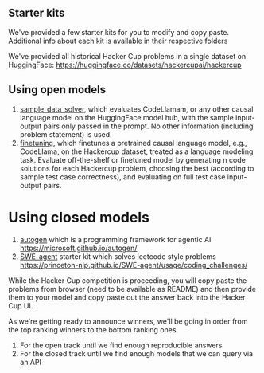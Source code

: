 ## Starter kits

We've provided a few starter kits for you to modify and copy paste. Additional info about each kit is available in their respective folders

We've provided all historical Hacker Cup problems in a single dataset on HuggingFace: https://huggingface.co/datasets/hackercupai/hackercup

## Using open models
1. [sample_data_solver](sample_data_solver), which evaluates CodeLlamam, or any other causal language model on the HuggingFace model hub, with the sample input-output pairs only passed in the prompt. No other information (including problem statement) is used.
2. [finetuning](finetuning), which finetunes a pretrained causal language model, e.g., CodeLlama, on the Hackercup dataset, treated as a language modeling task. Evaluate off-the-shelf or finetuned model by generating n code solutions for each Hackercup problem, choosing the best (according to sample test case correctness), and evaluating on full test case input-output pairs.

# Using closed models
1. [autogen](autogen/) which is a programming framework for agentic AI https://microsoft.github.io/autogen/
2. [SWE-agent](SWE-agent/) starter kit which solves leetcode style problems https://princeton-nlp.github.io/SWE-agent/usage/coding_challenges/

While the Hacker Cup competition is proceeding, you will copy paste the problems from browser (need to be available as README) and then provide them to your model and copy paste out the answer back into the Hacker Cup UI.

As we're getting ready to announce winners, we'll be going in order from the top ranking winners to the bottom ranking ones
1. For the open track until we find enough reproducible answers
2. For the closed track until we find enough models that we can query via an API
